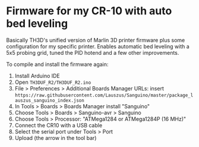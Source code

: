 # Firmware for my CR-10 with auto bed leveling

Basically TH3D's unified version of Marlin 3D printer firmware plus some configuration for my specific printer. Enables automatic bed leveling with a 5x5 probing grid, tuned the PID hotend and a few other improvements.

To compile and install the firmware again:

  1. Install Arduino IDE
  2. Open `TH3DUF_R2/TH3DUF_R2.ino`
  3. File > Preferences > Additional Boards Manager URLs: insert `https://raw.githubusercontent.com/Lauszus/Sanguino/master/package_lauszus_sanguino_index.json`
  4. In Tools > Boards > Boards Manager install "Sanguino"
  5. Choose Tools > Boards > Sanguino-avr > Sanguino
  6. Choose Tools > Processor: "ATMega1284 or ATMega1284P (16 MHz)"
  7. Connect the CR10 with a USB cable
  8. Select the serial port under Tools > Port
  9. Upload (the arrow in the tool bar)

